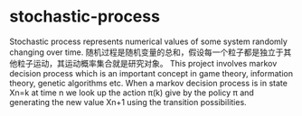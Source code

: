 # stochastic-process
Stochastic process represents numerical values of some system randomly changing over time. 随机过程是随机变量的总和，假设每一个粒子都是独立于其他粒子运动，其运动概率集合就是研究对象。
This project involves markov decision process which is an important concept in game theory, information theory, genetic algorithms etc.
When a markov decision process is in state Xn=k at time n we look up the action π(k) give by the policy π and generating the new value Xn+1 using the transition possibilities.
